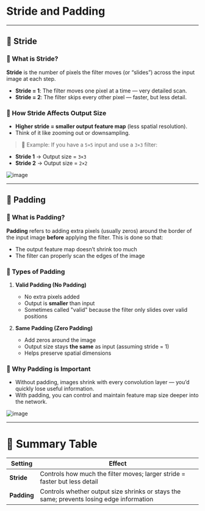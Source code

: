 # **Stride and Padding**

---

## 🧱 **Stride**

### 🔹 What is Stride?

**Stride** is the number of pixels the filter moves (or “slides”) across the input image at each step.

- **Stride = 1**: The filter moves one pixel at a time — very detailed scan.
- **Stride = 2**: The filter skips every other pixel — faster, but less detail.

### 🔹 How Stride Affects Output Size

- **Higher stride = smaller output feature map** (less spatial resolution).
- Think of it like zooming out or downsampling.

> 📐 Example:
If you have a `5×5` input and use a `3×3` filter:
- **Stride 1** → Output size = `3×3`
- **Stride 2** → Output size = `2×2`

![image](https://github.com/user-attachments/assets/fe3f70c4-e019-4488-8d92-4d444de1cc7c)

---

## 🧱 **Padding**

### 🔹 What is Padding?

**Padding** refers to adding extra pixels (usually zeros) around the border of the input image **before** applying the filter. This is done so that:
- The output feature map doesn’t shrink too much
- The filter can properly scan the edges of the image

### 🔹 Types of Padding

1. **Valid Padding (No Padding)**  
   - No extra pixels added  
   - Output is **smaller** than input  
   - Sometimes called "valid" because the filter only slides over valid positions

2. **Same Padding (Zero Padding)**  
   - Add zeros around the image  
   - Output size stays **the same** as input (assuming stride = 1)  
   - Helps preserve spatial dimensions

### 🔹 Why Padding is Important

- Without padding, images shrink with every convolution layer — you’d quickly lose useful information.
- With padding, you can control and maintain feature map size deeper into the network.

![image](https://github.com/user-attachments/assets/fc85ecae-86b8-4ca6-ac94-6527b0fe9a71)

---

# 🧠 Summary Table

| **Setting** | **Effect** |
|-------------|------------|
| **Stride** | Controls how much the filter moves; larger stride = faster but less detail |
| **Padding** | Controls whether output size shrinks or stays the same; prevents losing edge information |

